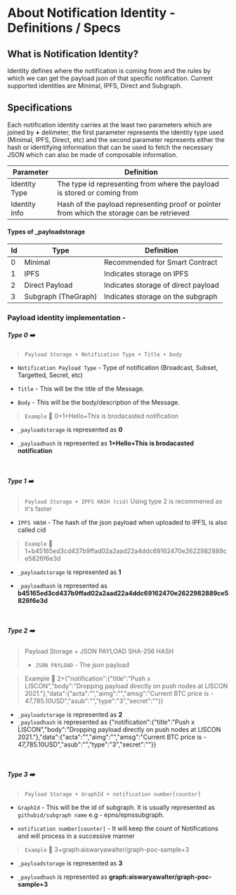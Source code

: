 # About Notification Identity - Definitions / Specs

## What is Notification Identity?
Identity defines where the notification is coming from and the rules by which we can get the payload json of that specific notification. Current supported identities are Minimal, IPFS, Direct and Subgraph.

## Specifications
Each notification identity carries at the least two parameters which are joined by **+** delimeter, the first parameter represents the identity type used (Minimal, IPFS, Direct, etc) and the second parameter represents either the hash or identifying information that can be used to fetch the necessary JSON which can also be made of composable information.

| Parameter  | Definition |
| ------------- | ------------- |
| Identity Type  | The type id representing from where the payload is stored or coming from  |
| Identity Info | Hash of the payload representing proof or pointer from which the storage can be retrieved |

#### Types of _payloadstorage
| Id  | Type | Definition |
| ------------- | ------------- | ------------- |
| 0 | Minimal | Recommended for Smart Contract  |
| 1 | IPFS | Indicates storage on IPFS |
| 2 | Direct Payload | Indicates storage of direct payload |
| 3 | Subgraph (TheGraph) | Indicates storage on the subgraph |

### Payload identity implementation - 

##### **Type 0** :arrow_right:	
>```Payload Storage + Notification Type + Title + body ```


* ```Notification Payload Type``` - Type of notification (Broadcast, Subset, Targetted, Secret, etc)
  
* ```Title``` - This will be the title of the Message.
  
* ```Body``` - This will be the body/description of the Message.
  

> ```Example``` :thinking:	 0+1+Hello+This is brodacasted notification
  
* ```_payloadstorage``` is represented as **0**
  
* ```_payloadhash``` is represented as **1+Hello+This is brodacasted notification**

<br>

##### **Type 1** :arrow_right:	
>`Payload Storage + IPFS HASH (cid)`
Using type 2 is recommened as it's faster

* ```IPFS HASH``` - The hash of the json payload when uploaded to IPFS, is also called cid
  

>```Example``` :thinking:	1+b45165ed3cd437b9ffad02a2aad22a4ddc69162470e2622982889ce5826f6e3d
  
* ```_payloadstorage``` is represented as **1**
  
* ```_payloadhash``` is represented as **b45165ed3cd437b9ffad02a2aad22a4ddc69162470e2622982889ce5826f6e3d**
<br>

##### **Type 2** :arrow_right:	
> Payload Storage + JSON PAYLOAD SHA-256 HASH
> - `JSON PAYLOAD` - The json payload

> Example 🤔	 2+{\"notification\":{\"title\":\"Push x LISCON\",\"body\":\"Dropping payload directly on push nodes at LISCON 2021.\"},\"data\":{\"acta\":\"\",\"aimg\":\"\",\"amsg\":\"Current BTC price is - 47,785.10USD\",\"asub\":\"\",\"type\":\"3\",\"secret\":\"\"}}
> 
- `_payloadstorage` is represented as **2**
- `_payloadhash` is represented as {\"notification\":{\"title\":\"Push x LISCON\",\"body\":\"Dropping payload directly on push nodes at LISCON 2021.\"},\"data\":{\"acta\":\"\",\"aimg\":\"\",\"amsg\":\"Current BTC price is - 47,785.10USD\",\"asub\":\"\",\"type\":\"3\",\"secret\":\"\"}}

<br>

##### **Type 3** :arrow_right:	
>`Payload Storage + GraphId + notification number[counter]`

* ```GraphId``` - This will be the id of subgraph. It is usually represented as `githubid/subgraph name` e.g - epns/epnssubgraph.
  
* ```notification number[counter]``` - It will keep the count of Notifications and will process in a successive manner
  

>```Example``` :thinking:	 3+graph:aiswaryawalter/graph-poc-sample+3
  
* ```_payloadstorage``` is represented as **3**
  
* ```_payloadhash``` is represented as **graph:aiswaryawalter/graph-poc-sample+3**

